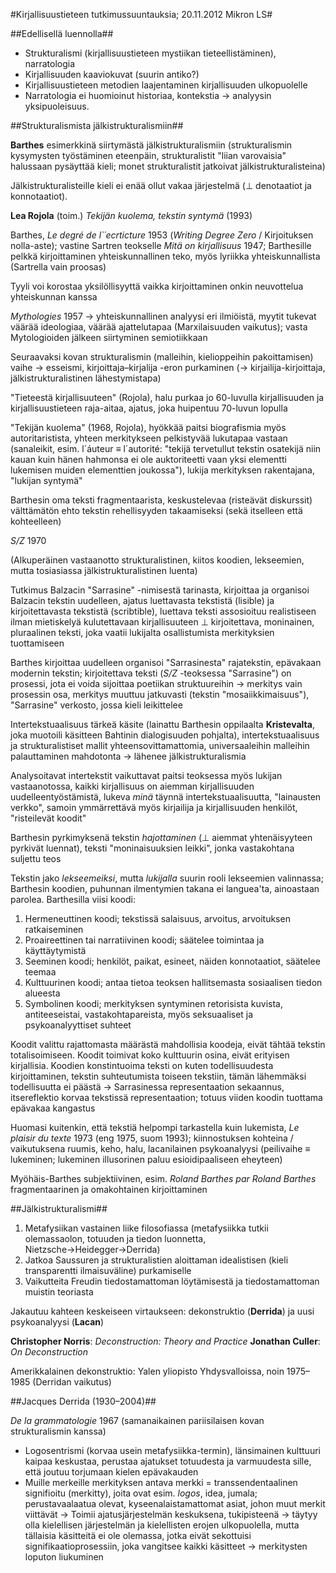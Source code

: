 #Kirjallisuustieteen tutkimussuuntauksia; 20.11.2012 Mikron LS#

##Edellisellä luennolla##

* Strukturalismi (kirjallisuustieteen mystiikan tieteellistäminen), narratologia
* Kirjallisuuden kaaviokuvat (suurin antiko?)
* Kirjallisuustieteen metodien laajentaminen kirjallisuuden ulkopuolelle
* Narratologia ei huomioinut historiaa, kontekstia &rarr; analyysin yksipuoleisuus.

##Strukturalismista jälkistrukturalismiin##

**Barthes** esimerkkinä siirtymästä jälkistrukturalismiin (strukturalismin kysymysten työstäminen
eteenpäin, strukturalistit "liian varovaisia" halussaan pysäyttää kieli; monet strukturalistit
jatkoivat jälkistrukturalisteina)

Jälkistrukturalisteille kieli ei enää ollut vakaa järjestelmä (&perp; denotaatiot ja konnotaatiot).

**Lea Rojola** (toim.) _Tekijän kuolema, tekstin syntymä_ (1993)

Barthes, _Le degré de l`´ecrticture_ 1953 (_Writing Degree Zero_ / Kirjoituksen nolla-aste); vastine
Sartren teokselle _Mitä on kirjallisuus_ 1947; Barthesille pelkkä kirjoittaminen yhteiskunnallinen teko,
myös lyriikka yhteiskunnallista (Sartrella vain proosas)

Tyyli voi korostaa yksilöllisyyttä vaikka kirjoittaminen onkin neuvottelua yhteiskunnan kanssa

_Mythologies_ 1957 &rarr; yhteiskunnallinen analyysi eri ilmiöistä, myytit tukevat väärää
ideologiaa, väärää ajattelutapaa (Marxilaisuuden vaikutus); vasta Mytologioiden jälkeen siirtyminen
semiotiikkaan

Seuraavaksi kovan strukturalismin (malleihin, kielioppeihin pakoittamisen) vaihe &rarr; esseismi,
kirjoittaja&ndash;kirjalija -eron purkaminen (&rarr; kirjailija-kirjoittaja, jälkistrukturalistinen
lähestymistapa)

"Tieteestä kirjallisuuteen" (Rojola), halu purkaa jo 60-luvulla kirjallisuuden ja kirjallisuustieteen raja-aitaa,
ajatus, joka huipentuu 70-luvun lopulla

"Tekijän kuolema" (1968, Rojola), hyökkää paitsi biografismia myös autoritaristista, yhteen merkitykseen
pelkistyvää lukutapaa vastaan (sanaleikit, esim. l´áuteur &equiv; l´autorité: "tekijä tervetullut tekstin
osatekijä niin kauan kuin hänen hahmonsa ei ole auktoriteetti vaan yksi elementti lukemisen muiden elementtien
joukossa"), lukija merkityksen rakentajana, "lukijan syntymä"

Barthesin oma teksti fragmentaarista, keskustelevaa (risteävät diskurssit)
välttämätön ehto tekstin rehellisyyden takaamiseksi (sekä itselleen että kohteelleen) 

_S/Z_ 1970

(Alkuperäinen vastaanotto strukturalistinen, kiitos koodien, lekseemien, mutta tosiasiassa
jälkistrukturalistinen luenta)

Tutkimus Balzacin "Sarrasine" -nimisestä tarinasta, kirjoittaa ja organisoi Balzacin tekstin
uudelleen, ajatus luettavasta tekstistä (lisible) ja kirjoitettavasta tekstistä (scribtible), luettava
teksti assosioituu realistiseen ilman mietiskelyä kulutettavaan kirjallisuuteen &perp; kirjoitettava,
moninainen, pluraalinen teksti, joka vaatii lukijalta osallistumista merkityksien tuottamiseen

Barthes kirjoittaa uudelleen organisoi "Sarrasinesta" rajatekstin, epävakaan modernin tekstin;
kirjoitettava teksti (_S/Z_ -teoksessa "Sarrasine") on prosessi, jota ei voida sijoittaa poetiikan struktuureihin
&rarr; merkitys vain prosessin osa, merkitys muuttuu jatkuvasti (tekstin "mosaiikkimaisuus"), "Sarrasine"
verkosto, jossa kieli leikittelee

Intertekstuaalisuus tärkeä käsite (lainattu Barthesin oppilaalta **Kristevalta**, joka muotoili käsitteen Bahtinin
dialogisuuden pohjalta), intertekstuaalisuus ja strukturalistiset mallit yhteensovittamattomia, universaaleihin
malleihin palauttaminen mahdotonta &rarr; lähenee jälkistrukturalismia

Analysoitavat intertekstit vaikuttavat paitsi teoksessa myös lukijan vastaanotossa, kaikki kirjallisuus
on aiemman kirjallisuuden uudelleentyöstämistä, lukeva _minä_ täynnä intertekstuaalisuutta, "lainausten verkko",
samoin ymmärrettävä myös kirjailija ja kirjallisuuden henkilöt, "risteilevät koodit"

Barthesin pyrkimyksenä tekstin _hajottaminen_ (&perp; aiemmat yhtenäisyyteen pyrkivät luennat), teksti
"moninaisuuksien leikki", jonka vastakohtana suljettu teos

Tekstin jako _lekseemeiksi_, mutta _lukijalla_ suurin rooli lekseemien valinnassa; Barthesin koodien, puhunnan
ilmentymien takana ei languea'ta, ainoastaan parolea. Barthesilla viisi koodi:

1. Hermeneuttinen koodi; tekstissä salaisuus, arvoitus, arvoituksen ratkaiseminen
2. Proaireettinen tai narratiivinen koodi; säätelee toimintaa ja käyttäytymistä
3. Seeminen koodi; henkilöt, paikat, esineet, näiden konnotaatiot, säätelee teemaa
4. Kulttuurinen koodi; antaa tietoa teoksen hallitsemasta sosiaalisen tiedon alueesta
5. Symbolinen koodi; merkityksen syntyminen retorisista kuvista, antiteeseistai, vastakohtapareista, myös seksuaaliset ja psykoanalyyttiset suhteet

Koodit valittu rajattomasta määrästä mahdollisia koodeja, eivät tähtää tekstin totalisoimiseen. Koodit toimivat
koko kulttuurin osina, eivät erityisen kirjallisia. Koodien konstintuoima teksti on kuten todellisuudesta
kirjoittaminen, tekstin suhteutumista toiseen tekstiin, tämän lähemmäksi todellisuutta ei päästä
&rarr; Sarrasinessa representaation sekaannus, itsereflektio korvaa tekstissä representaation; totuus viiden
koodin tuottama epävakaa kangastus

Huomasi kuitenkin, että tekstiä helpompi tarkastella kuin lukemista, _Le plaisir du texte_ 1973 (eng 1975, suom 1993);
kiinnostuksen kohteina / vaikutuksena ruumis, keho, halu, lacanilainen psykoanalyysi (peilivaihe &equiv; lukeminen;
lukeminen illusorinen paluu esioidipaaliseen eheyteen)

Myöhäis-Barthes subjektiivinen, 
esim. _Roland Barthes par Roland Barthes_ fragmentaarinen ja omakohtainen kirjoittaminen

##Jälkistrukturalismi##

1. Metafysiikan vastainen liike filosofiassa (metafysiikka tutkii olemassaolon, totuuden ja tiedon luonnetta, 
Nietzsche&rarr;Heidegger&rarr;Derrida)
2. Jatkoa Saussuren ja strukturalistien aloittaman idealistisen (kieli transparentti ilmaisuväline) purkamiselle
3. Vaikutteita Freudin tiedostamattoman löytämisestä ja tiedostamattoman muistin teoriasta 

Jakautuu kahteen keskeiseen virtaukseen: dekonstruktio (**Derrida**) ja uusi psykoanalyysi (**Lacan**)

**Christopher Norris**: _Deconstruction: Theory and Practice_
**Jonathan Culler**: _On Deconstruction_

Amerikkalainen dekonstruktio: Yalen yliopisto Yhdysvalloissa, noin 1975&ndash;1985 (Derridan vaikutus)

##Jacques Derrida (1930&ndash;2004)##

_De la grammatologie_ 1967 (samanaikainen pariisilaisen kovan strukturalismin kanssa)

* Logosentrismi (korvaa usein metafysiikka-termin), länsimainen kulttuuri kaipaa keskustaa, perustaa ajatukset totuudesta ja varmuudesta sille, että joutuu torjumaan kielen epävakauden
* Muille merkeille merkityksen antava merkki = transsendentaalinen signifioitu (merkitty), joita ovat esim. _logos_, idea, jumala; perustavaalaatua olevat, kyseenalaistamattomat asiat, johon muut merkit viittävät &rarr; Toimii ajatusjärjestelmän keskuksena, tukipisteenä &rarr; täytyy olla kielellisen järjestelmän ja kielellisten erojen ulkopuolella, mutta tällaisia käsitteitä ei ole olemassa, jotka eivät sekottuisi signifikaatioprosessiin, joka vangitsee kaikki käsitteet &rarr; merkitysten loputon liukuminen
